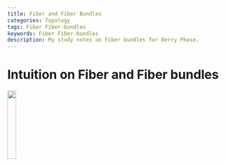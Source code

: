 ```yaml
---
title: Fiber and Fiber Bundles
categories: Topology
tags: Fiber Fiber-bundles 
keywords: Fiber Fiber-bundles 
description: My study notes on Fiber bundles for Berry Phase. 
---
```


# Intuition on Fiber and Fiber bundles

<img src='https://raw.githubusercontent.com/yk-liu/yk-liu.github.io/master/_posts/2018-12-09-Fiber-and-Fiber-Bundles/assets/pasta.png' width="20%">

